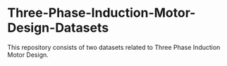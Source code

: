 # Three-Phase-Induction-Motor-Design-Datasets
This repository consists of two datasets related to Three Phase Induction Motor Design.
